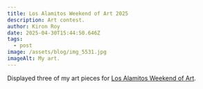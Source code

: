 ```yaml
---
title: Los Alamitos Weekend of Art 2025
description: Art contest.
author: Kiron Roy
date: 2025-04-30T15:44:50.646Z
tags:
  - post
image: /assets/blog/img_5531.jpg
imageAlt: My art.
---
```



Displayed three of my art pieces for [Los Alamitos Weekend of Art](https://event-newsenterprise.com/los-al-hosts-the-financial-partners-weekend-of-art/#:~:text=The%20Los%20Alamitos%20Recreation%20and,renovated%20Los%20Alamitos%20Community%20Center.).